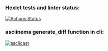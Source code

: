 ### Hexlet tests and linter status:
[![Actions Status](https://github.com/NikSko0r/python-project-50/actions/workflows/hexlet-check.yml/badge.svg)](https://github.com/NikSko0r/python-project-50/actions)


### asciinema generate_diff function in cli:
[![asciicast](https://asciinema.org/a/LZC2gfOCIfyQe8PY67EgK72Vm.svg)](https://asciinema.org/a/LZC2gfOCIfyQe8PY67EgK72Vm)
